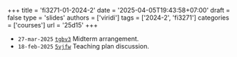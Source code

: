 +++
title = 'fi3271-01-2024-2'
date = '2025-04-05T19:43:58+07:00'
draft = false
type = 'slides'
authors = ['viridi']
tags = ['2024-2', 'fi3271']
categories = ['courses']
url = '25d15'
+++

+ `27-mar-2025` [`tgbv3`](https://osf.io/tgbv3) Midterm arrangement.
+ `18-feb-2025` [`5vjfw`](https://osf.io/5vjfw) Teaching plan discussion.
